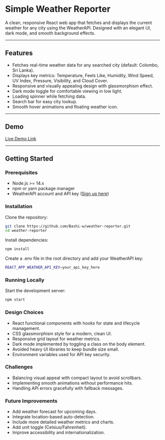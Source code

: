 # Simple Weather Reporter

A clean, responsive React web app that fetches and displays the current weather for any city using the WeatherAPI. Designed with an elegant UI, dark mode, and smooth background effects.

---

## Features

- Fetches real-time weather data for any searched city (default: Colombo, Sri Lanka).
- Displays key metrics: Temperature, Feels Like, Humidity, Wind Speed, UV Index, Pressure, Visibility, and Cloud Cover.
- Responsive and visually appealing design with glassmorphism effect.
- Dark mode toggle for comfortable viewing in low light.
- Loading spinner while fetching data.
- Search bar for easy city lookup.
- Smooth hover animations and floating weather icon.

---

## Demo

[Live Demo Link](https://weather-reporter-alpha.vercel.app/) 

---

## Getting Started

### Prerequisites

- Node.js >= 14.x
- npm or yarn package manager
- WeatherAPI account and API key ([Sign up here](https://www.weatherapi.com/signup.aspx))

### Installation

Clone the repository:

```bash
git clone https://github.com/Bashi-w/weather-reporter.git
cd weather-reporter
```

Install dependencies:
```bash
npm install
```

Create a .env file in the root directory and add your WeatherAPI key:
```bash
REACT_APP_WEATHER_API_KEY=your_api_key_here
```

### Running Locally

Start the development server:
```bash
npm start
```

### Design Choices

- React functional components with hooks for state and lifecycle management.
- CSS glassmorphism style for a modern, clean UI.
- Responsive grid layout for weather metrics.
- Dark mode implemented by toggling a class on the body element.
- Avoided heavy UI libraries to keep bundle size small.
- Environment variables used for API key security.

### Challenges
- Balancing visual appeal with compact layout to avoid scrollbars.
- Implementing smooth animations without performance hits.
- Handling API errors gracefully with fallback messages.

### Future Improvements
- Add weather forecast for upcoming days.
- Integrate location-based auto-detection.
- Include more detailed weather metrics and charts.
- Add unit toggle (Celsius/Fahrenheit).
- Improve accessibility and internationalization.

